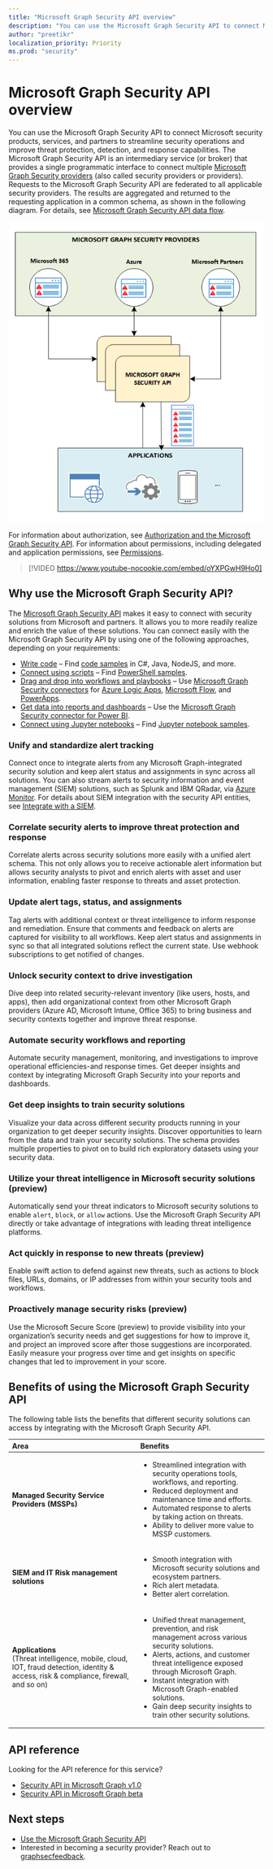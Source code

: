 ```yaml
---
title: "Microsoft Graph Security API overview"
description: "You can use the Microsoft Graph Security API to connect Microsoft security products, services, and partners to streamline security operations and improve threat protection, detection, and response capabilities. The Microsoft Graph Security API is an intermediary service (or broker) that provides a single programmatic interface to connect multiple Microsoft Graph Security providers (also called security providers or providers). Requests to the Microsoft Graph Security API are federated to all applicable security providers. The results are aggregated and returned to the requesting application in a common schema, as shown in the following diagram. For details, see Microsoft Graph Security API data flow."
author: "preetikr"
localization_priority: Priority
ms.prod: "security"
---
```


# Microsoft Graph Security API overview

You can use the Microsoft Graph Security API to connect Microsoft security products, services, and partners to streamline security operations and improve threat protection, detection, and response capabilities. The Microsoft Graph Security API is an intermediary service (or broker) that provides a single programmatic interface to connect multiple [Microsoft Graph Security providers](/graph/api/resources/securityvendorinformation?view=graph-rest-1.0) (also called security providers or providers). Requests to the Microsoft Graph Security API are federated to all applicable security providers. The results are aggregated and returned to the requesting application in a common schema, as shown in the following diagram. For details, see [Microsoft Graph Security API data flow](security-dataflow.md).


![security_overview_diagram_1.png](./images/security-overview-diagram-1.png)

For information about authorization, see [Authorization and the Microsoft Graph Security API](security-authorization.md). For information about permissions, including delegated and application permissions, see [Permissions](permissions-reference.md#security-permissions).


> [!VIDEO https://www.youtube-nocookie.com/embed/oYXPGwH9Ho0]

## Why use the Microsoft Graph Security API?

The [Microsoft Graph Security API](/graph/api/resources/security-api-overview?view=graph-rest-1.0) makes it easy to connect with security solutions from Microsoft and partners. It allows you to more readily realize and enrich the value of these solutions. You can connect easily with the Microsoft Graph Security API by using one of the following approaches, depending on your requirements:

- [Write code](https://aka.ms/graphsecuritysdk) – Find [code samples](https://aka.ms/graphsecurityapicode) in C#, Java, NodeJS, and more.
- [Connect using scripts](https://aka.ms/graphsecuritypowershellsampleblog) – Find [PowerShell samples](https://aka.ms/graphsecuritypowershellsample).
- [Drag and drop into workflows and playbooks](https://aka.ms/graphsecurityconnectorsblogpost) – Use [Microsoft Graph Security connectors](https://aka.ms/graphsecurityconnectors) for [Azure Logic Apps](https://docs.microsoft.com/azure/logic-apps/logic-apps-overview), [Microsoft Flow](https://flow.microsoft.com/), and [PowerApps](https://powerapps.microsoft.com/).
- [Get data into reports and dashboards](https://aka.ms/graphsecuritypowerbiconnectorblogpost) – Use the [Microsoft Graph Security connector for Power BI](https://aka.ms/graphsecuritypowerbiconnectordoc).
- [Connect using Jupyter notebooks](https://jupyter.org/) – Find [Jupyter notebook samples](https://aka.ms/graphsecurityjupyternotebooks).  

### Unify and standardize alert tracking

Connect once to integrate alerts from any Microsoft Graph-integrated security solution and keep alert status and assignments in sync across all solutions. You can also stream alerts to security information and event management (SIEM) solutions, such as Splunk and IBM QRadar, via [Azure Monitor](https://docs.microsoft.com/en-us/azure/monitoring-and-diagnostics/monitor-stream-monitoring-data-event-hubs#what-can-i-do-with-the-monitoring-data-being-sent-to-my-event-hub). For details about SIEM integration with the security API entities, see [Integrate with a SIEM](security-integration.md).

### Correlate security alerts to improve threat protection and response

Correlate alerts across security solutions more easily with a unified alert schema. This not only allows you to receive actionable alert information but allows security analysts to pivot and enrich alerts with asset and user information, enabling faster response to threats and asset protection.  

### Update alert tags, status, and assignments

Tag alerts with additional context or threat intelligence to inform response and remediation. Ensure that comments and feedback on alerts are captured for visibility to all workflows. Keep alert status and assignments in sync so that all integrated solutions reflect the current state. Use webhook subscriptions to get notified of changes.  

### Unlock security context to drive investigation

Dive deep into related security-relevant inventory (like users, hosts, and apps), then add organizational context from other Microsoft Graph providers (Azure AD, Microsoft Intune, Office 365) to bring business and security contexts together and improve threat response.

### Automate security workflows and reporting

Automate security management, monitoring, and investigations to improve operational efficiencies-and response times. Get deeper insights and context by integrating Microsoft Graph Security into your reports and dashboards.

### Get deep insights to train security solutions

Visualize your data across different security products running in your organization to get deeper security insights. Discover opportunities to learn from the data and train your security solutions. The schema provides multiple properties to pivot on to build rich exploratory datasets using your security data.

### Utilize your threat intelligence in Microsoft security solutions (preview)

Automatically send your threat indicators to Microsoft security solutions to enable `alert`, `block`, or `allow` actions. Use the Microsoft Graph Security API directly or take advantage of integrations with leading threat intelligence platforms.

### Act quickly in response to new threats (preview)

Enable swift action to defend against new threats, such as actions to block files, URLs, domains, or IP addresses from within your security tools and workflows.

### Proactively manage security risks (preview)

Use the Microsoft Secure Score (preview) to provide visibility into your organization’s security needs and get suggestions for how to improve it, and project an improved score after those suggestions are incorporated. Easily measure your progress over time and get insights on specific changes that led to improvement in your score.

## Benefits of using the Microsoft Graph Security API

The following table lists the benefits that different security solutions can access by integrating with the Microsoft Graph Security API.  

|**Area**     | **Benefits**|
|:---------------|:---------|
|**Managed Security Service Providers (MSSPs)**|<ul><li>Streamlined integration with security operations tools, workflows, and reporting.</li> <li>Reduced deployment and maintenance time and efforts.</li> <li>Automated response to alerts by taking action on threats.</li> <li>Ability to deliver more value to MSSP customers.</li></ul>|
|**SIEM and IT Risk management solutions**|<ul><li>Smooth integration with Microsoft security solutions and ecosystem partners.</li> <li>Rich alert metadata.</li> <li>Better alert correlation.</li></ul>|
|**Applications** <br>(Threat intelligence, mobile, cloud, IOT, fraud detection, identity & access, risk & compliance, firewall, and so on)|<ul><li>Unified threat management, prevention, and risk management across various security solutions.</li> <li>Alerts, actions, and customer threat intelligence exposed through Microsoft Graph.</li> <li>Instant integration with Microsoft Graph-enabled solutions.</li> <li>Gain deep security insights to train other security solutions.</li> </ul>|

## API reference
Looking for the API reference for this service?

- [Security API in Microsoft Graph v1.0](/graph/api/resources/security-api-overview?view=graph-rest-1.0)
- [Security API in Microsoft Graph beta](/graph/api/resources/security-api-overview?view=graph-rest-beta)

## Next steps

- [Use the Microsoft Graph Security API](/graph/api/resources/security-api-overview?view=graph-rest-1.0)
- Interested in becoming a security provider? Reach out to [graphsecfeedback](mailto:graphsecfeedback@microsoft.com).

